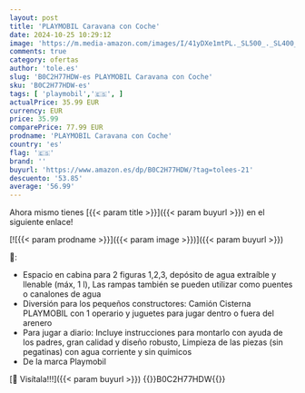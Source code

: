 ```yaml
---
layout: post
title: 'PLAYMOBIL Caravana con Coche'
date: 2024-10-25 10:29:12
image: 'https://m.media-amazon.com/images/I/41yDXe1mtPL._SL500_._SL400_.jpg'
comments: true
category: ofertas
author: 'tole.es'
slug: 'B0C2H77HDW-es PLAYMOBIL Caravana con Coche'
sku: 'B0C2H77HDW-es'
tags: [ 'playmobil','🇪🇸', ]
actualPrice: 35.99 EUR
currency: EUR
price: 35.99
comparePrice: 77.99 EUR
prodname: 'PLAYMOBIL Caravana con Coche'
country: 'es'
flag: '🇪🇸'
brand: ''
buyurl: 'https://www.amazon.es/dp/B0C2H77HDW/?tag=tolees-21'
descuento: '53.85'
average: '56.99'
---
```


Ahora mismo tienes [{{< param title >}}]({{< param buyurl >}}) en el siguiente enlace!

[![{{< param prodname >}}]({{< param image >}})]({{< param buyurl >}})

🔎:

- Espacio en cabina para 2 figuras 1,2,3, depósito de agua extraíble y llenable (máx, 1 l), Las rampas también se pueden utilizar como puentes o canalones de agua
- Diversión para los pequeños constructores: Camión Cisterna PLAYMOBIL con 1 operario y juguetes para jugar dentro o fuera del arenero
- Para jugar a diario: Incluye instrucciones para montarlo con ayuda de los padres, gran calidad y diseño robusto, Limpieza de las piezas (sin pegatinas) con agua corriente y sin químicos
- De la marca Playmobil

[🛒 Visítala!!!]({{< param buyurl >}})
{{<world>}}B0C2H77HDW{{</world>}}
